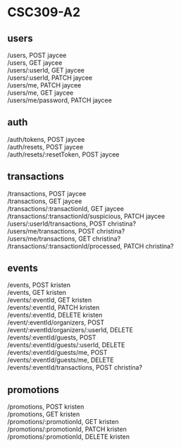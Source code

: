 # CSC309-A2

## users
/users, POST jaycee \
/users, GET jaycee \
/users/:userId, GET jaycee \
/users/:userId, PATCH jaycee \
/users/me, PATCH jaycee \
/users/me, GET jaycee \
/users/me/password, PATCH jaycee

## auth
/auth/tokens, POST jaycee \
/auth/resets, POST jaycee \
/auth/resets/:resetToken, POST jaycee

## transactions
/transactions, POST jaycee \
/transactions, GET jaycee \
/transactions/:transactionId, GET jaycee \
/transactions/:transactionId/suspicious, PATCH jaycee \
/users/:userId/transactions, POST christina? \
/users/me/transactions, POST christina? \
/users/me/transactions, GET christina? \
/transactions/:transactionId/processed, PATCH christina?

## events
/events, POST kristen \
/events, GET kristen \
/events/:eventId, GET kristen \
/events/:eventId, PATCH kristen \
/events/:eventId, DELETE kristen \
/event/:eventId/organizers, POST \
/event/:eventId/organizers/:userId, DELETE \
/events/:eventId/guests, POST \
/events/:eventId/guests/:userId, DELETE \
/events/:eventId/guests/me, POST \
/events/:eventId/guests/me, DELETE \
/events/:eventId/transactions, POST christina?

## promotions
/promotions, POST kristen \
/promotions, GET kristen \
/promotions/:promotionId, GET kristen \
/promotions/:promotionId, PATCH kristen \
/promotions/:promotionId, DELETE kristen

